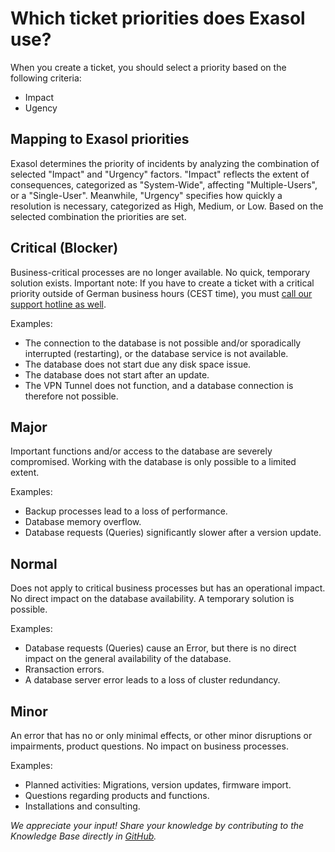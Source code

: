 # Which ticket priorities does Exasol use?

When you create a ticket, you should select a priority based on the following criteria:
- Impact
- Ugency

## Mapping to Exasol priorities

Exasol determines the priority of incidents by analyzing the combination of selected "Impact" and "Urgency" factors. "Impact" reflects the extent of consequences, categorized as "System-Wide", affecting "Multiple-Users", or a "Single-User". Meanwhile, "Urgency" specifies how quickly a resolution is necessary, categorized as High, Medium, or Low. Based on the selected combination the priorities are set.

## Critical (Blocker)

Business-critical processes are no longer available. No quick, temporary solution exists.
Important note: If you have to create a ticket with a critical priority outside of German business hours (CEST time), you must [call our support hotline as well](https://exasol.my.site.com/s/create-new-case?language=en_US).

Examples:

- The connection to the database is not possible and/or sporadically interrupted (restarting), or the database service is not available.
- The database does not start due any disk space issue.
- The database does not start after an update.
- The VPN Tunnel does not function, and a database connection is therefore not possible.

## Major

Important functions and/or access to the database are severely compromised. Working with the database is only possible to a limited extent.

Examples:

- Backup processes lead to a loss of performance.
- Database memory overflow.
- Database requests (Queries) significantly slower after a version update.

## Normal

Does not apply to critical business processes but has an operational impact. No direct impact on the database availability. A temporary solution is possible.

Examples:

- Database requests (Queries) cause an Error, but there is no direct impact on the general availability of the database.
- Rransaction errors.
- A database server error leads to a loss of cluster redundancy.

## Minor

An error that has no or only minimal effects, or other minor disruptions or impairments, product questions.
No impact on business processes.

Examples:

- Planned activities: Migrations, version updates, firmware import.
- Questions regarding products and functions.
- Installations and consulting.

*We appreciate your input! Share your knowledge by contributing to the Knowledge Base directly in [GitHub](https://github.com/exasol/public-knowledgebase).*
